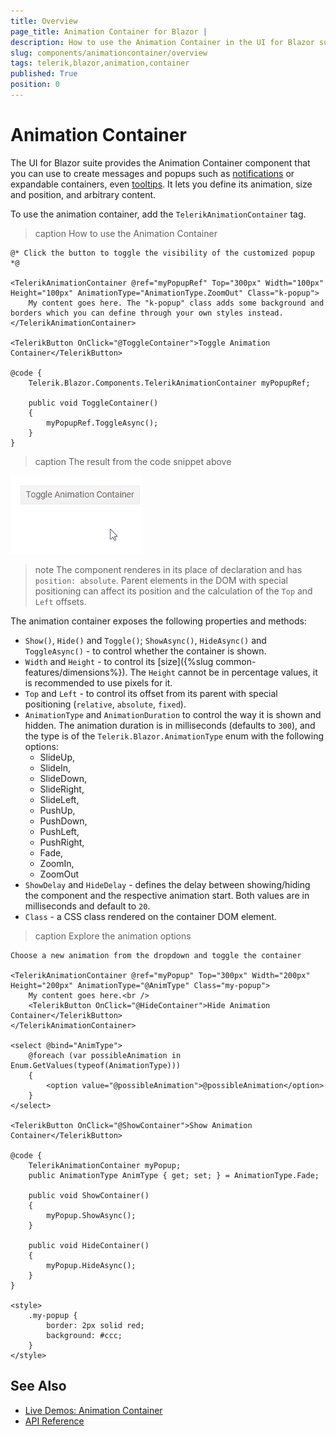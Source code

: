 ```yaml
---
title: Overview
page_title: Animation Container for Blazor |
description: How to use the Animation Container in the UI for Blazor suite to create messages and popups
slug: components/animationcontainer/overview
tags: telerik,blazor,animation,container
published: True
position: 0
---
```


# Animation Container

The UI for Blazor suite provides the Animation Container component that you can use to create messages and popups such as [notifications](https://demos.telerik.com/blazor-ui/animationcontainer/notification) or expandable containers, even [tooltips](https://demos.telerik.com/blazor-ui/animationcontainer/tooltip). It lets you define its animation, size and position, and arbitrary content.

To use the animation container, add the `TelerikAnimationContainer` tag.

>caption How to use the Animation Container

````CSHTML
@* Click the button to toggle the visibility of the customized popup *@

<TelerikAnimationContainer @ref="myPopupRef" Top="300px" Width="100px" Height="100px" AnimationType="AnimationType.ZoomOut" Class="k-popup">
	My content goes here. The "k-popup" class adds some background and borders which you can define through your own styles instead.
</TelerikAnimationContainer>

<TelerikButton OnClick="@ToggleContainer">Toggle Animation Container</TelerikButton>

@code {
	Telerik.Blazor.Components.TelerikAnimationContainer myPopupRef;

	public void ToggleContainer()
	{
		myPopupRef.ToggleAsync();
	}
}
````

>caption The result from the code snippet above

![](images/animation-container-overview.gif)

>note The component renderes in its place of declaration and has `position: absolute`. Parent elements in the DOM with special positioning can affect its position and the calculation of the `Top` and `Left` offsets.

The animation container exposes the following properties and methods:

* `Show()`, `Hide()` and `Toggle()`; `ShowAsync()`, `HideAsync()` and `ToggleAsync()` - to control whether the container is shown.
* `Width` and `Height` - to control its [size]({%slug common-features/dimensions%}). The `Height` cannot be in percentage values, it is recommended to use pixels for it.
* `Top` and `Left` - to control its offset from its parent with special positioning (`relative`, `absolute`, `fixed`).
* `AnimationType` and `AnimationDuration` to control the way it is shown and hidden. The animation duration is in milliseconds (defaults to `300`), and the type is of the `Telerik.Blazor.AnimationType` enum with the following options:
	* SlideUp,
	* SlideIn,
	* SlideDown,
	* SlideRight,
	* SlideLeft,
	* PushUp,
	* PushDown,
	* PushLeft,
	* PushRight,
	* Fade,
	* ZoomIn,
	* ZoomOut
* `ShowDelay` and `HideDelay` - defines the delay between showing/hiding the component and the respective animation start. Both values are in milliseconds and default to `20`.
* `Class` - a CSS class rendered on the container DOM element.

>caption Explore the animation options

````CSHTML
Choose a new animation from the dropdown and toggle the container

<TelerikAnimationContainer @ref="myPopup" Top="300px" Width="200px" Height="200px" AnimationType="@AnimType" Class="my-popup">
	My content goes here.<br />
	<TelerikButton OnClick="@HideContainer">Hide Animation Container</TelerikButton>
</TelerikAnimationContainer>

<select @bind="AnimType">
	@foreach (var possibleAnimation in Enum.GetValues(typeof(AnimationType)))
	{
		<option value="@possibleAnimation">@possibleAnimation</option>
	}
</select>

<TelerikButton OnClick="@ShowContainer">Show Animation Container</TelerikButton>

@code {
	TelerikAnimationContainer myPopup;
	public AnimationType AnimType { get; set; } = AnimationType.Fade;

	public void ShowContainer()
	{
		myPopup.ShowAsync();
	}

	public void HideContainer()
	{
		myPopup.HideAsync();
	}
}

<style>
	.my-popup {
		border: 2px solid red;
		background: #ccc;
	}
</style>
````

## See Also

  * [Live Demos: Animation Container](https://demos.telerik.com/blazor-ui/animationcontainer/index)
  * [API Reference](https://docs.telerik.com/blazor-ui/api/Telerik.Blazor.Components.TelerikAnimationContainer)
